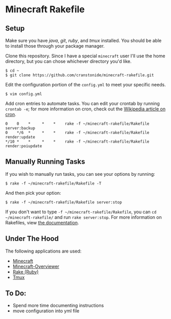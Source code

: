 Minecraft Rakefile
==================

Setup
-----

Make sure you have *java*, *git*, *ruby*, and *tmux* installed. You should be able to install those through your package manager.

Clone this repository. Since I have a special `minecraft` user I'll use the home directory, but you can chose whichever directory you'd like.

    $ cd ~
    $ git clone https://github.com/cranstonide/minecraft-rakefile.git

Edit the configuration portion of the `config.yml` to meet your specific needs.

    $ vim config.yml

Add cron entries to automate tasks. You can edit your crontab by running `crontab -e`; for more information on cron, check out the [Wikipedia article on cron](http://en.wikipedia.org/wiki/Cron).

    0    0    *     *    *    rake -f ~/minecraft-rakefile/Rakefile server:backup
    0    */6  *     *    *    rake -f ~/minecraft-rakefile/Rakefile render:update
    */10 *    *     *    *    rake -f ~/minecraft-rakefile/Rakefile render:poiupdate

Manually Running Tasks
----------------------

If you wish to manually run tasks, you can see your options by running:

    $ rake -f ~/minecraft-rakefile/Rakefile -T

And then pick your option:

    $ rake -f ~/minecraft-rakefile/Rakefile server:stop

If you don't want to type `-f ~/minecraft-rakefile/Rakefile`, you can `cd ~/minecraft-rakefile/` and run `rake server:stop`. For more information on Rakefiles, view [the documentation](http://rake.rubyforge.org/).

Under The Hood
--------------
The following applications are used:

* [Minecraft](https://minecraft.net/)
* [Minecraft-Overviewer](http://overviewer.org/)
* [Rake (Ruby)](http://rake.rubyforge.org/)
* [Tmux](http://tmux.sourceforge.net/)


To Do:
------

* Spend more time documenting instructions
* move configuration into yml file
